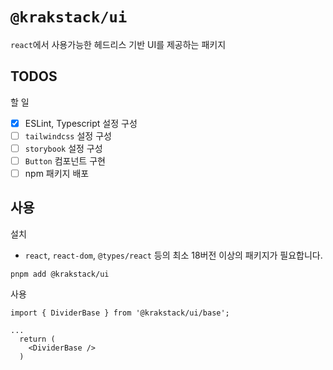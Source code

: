 # `@krakstack/ui`

`react`에서 사용가능한 헤드리스 기반 UI를 제공하는 패키지

## TODOS

할 일

- [x] ESLint, Typescript 설정 구성
- [ ] `tailwindcss` 설정 구성
- [ ] `storybook` 설정 구성
- [ ] `Button` 컴포넌트 구현
- [ ] npm 패키지 배포

## 사용

설치 

- `react`, `react-dom`, `@types/react` 등의 최소 18버전 이상의 패키지가 필요합니다.

```
pnpm add @krakstack/ui
```

사용

```
import { DividerBase } from '@krakstack/ui/base';

...
  return (
    <DividerBase />
  )
```